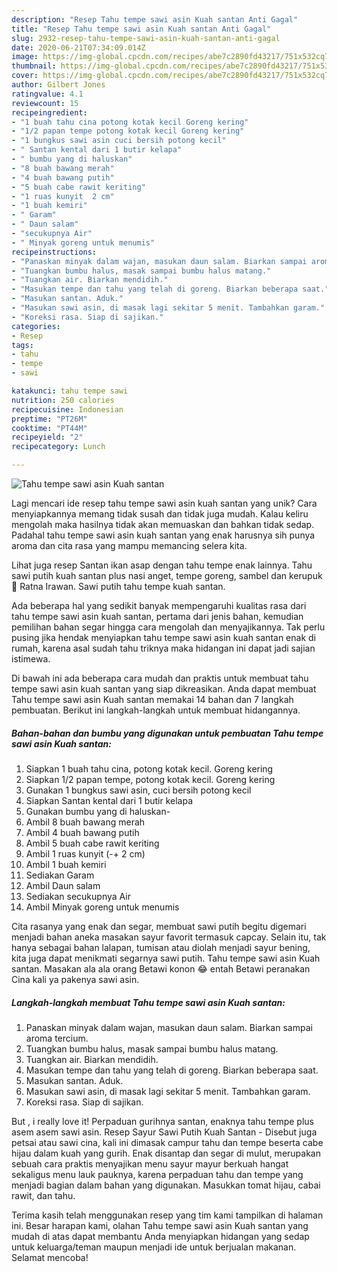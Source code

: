 ```yaml
---
description: "Resep Tahu tempe sawi asin Kuah santan Anti Gagal"
title: "Resep Tahu tempe sawi asin Kuah santan Anti Gagal"
slug: 2932-resep-tahu-tempe-sawi-asin-kuah-santan-anti-gagal
date: 2020-06-21T07:34:09.014Z
image: https://img-global.cpcdn.com/recipes/abe7c2890fd43217/751x532cq70/tahu-tempe-sawi-asin-kuah-santan-foto-resep-utama.jpg
thumbnail: https://img-global.cpcdn.com/recipes/abe7c2890fd43217/751x532cq70/tahu-tempe-sawi-asin-kuah-santan-foto-resep-utama.jpg
cover: https://img-global.cpcdn.com/recipes/abe7c2890fd43217/751x532cq70/tahu-tempe-sawi-asin-kuah-santan-foto-resep-utama.jpg
author: Gilbert Jones
ratingvalue: 4.1
reviewcount: 15
recipeingredient:
- "1 buah tahu cina potong kotak kecil Goreng kering"
- "1/2 papan tempe potong kotak kecil Goreng kering"
- "1 bungkus sawi asin cuci bersih potong kecil"
- " Santan kental dari 1 butir kelapa"
- " bumbu yang di haluskan"
- "8 buah bawang merah"
- "4 buah bawang putih"
- "5 buah cabe rawit keriting"
- "1 ruas kunyit  2 cm"
- "1 buah kemiri"
- " Garam"
- " Daun salam"
- "secukupnya Air"
- " Minyak goreng untuk menumis"
recipeinstructions:
- "Panaskan minyak dalam wajan, masukan daun salam. Biarkan sampai aroma tercium."
- "Tuangkan bumbu halus, masak sampai bumbu halus matang."
- "Tuangkan air. Biarkan mendidih."
- "Masukan tempe dan tahu yang telah di goreng. Biarkan beberapa saat."
- "Masukan santan. Aduk."
- "Masukan sawi asin, di masak lagi sekitar 5 menit. Tambahkan garam."
- "Koreksi rasa. Siap di sajikan."
categories:
- Resep
tags:
- tahu
- tempe
- sawi

katakunci: tahu tempe sawi 
nutrition: 250 calories
recipecuisine: Indonesian
preptime: "PT26M"
cooktime: "PT44M"
recipeyield: "2"
recipecategory: Lunch

---
```



![Tahu tempe sawi asin Kuah santan](https://img-global.cpcdn.com/recipes/abe7c2890fd43217/751x532cq70/tahu-tempe-sawi-asin-kuah-santan-foto-resep-utama.jpg)

Lagi mencari ide resep tahu tempe sawi asin kuah santan yang unik? Cara menyiapkannya memang tidak susah dan tidak juga mudah. Kalau keliru mengolah maka hasilnya tidak akan memuaskan dan bahkan tidak sedap. Padahal tahu tempe sawi asin kuah santan yang enak harusnya sih punya aroma dan cita rasa yang mampu memancing selera kita.

Lihat juga resep Santan ikan asap dengan tahu tempe enak lainnya. Tahu sawi putih kuah santan plus nasi anget, tempe goreng, sambel dan kerupuk 🤤 Ratna Irawan. Sawi putih tahu tempe kuah santan.

Ada beberapa hal yang sedikit banyak mempengaruhi kualitas rasa dari tahu tempe sawi asin kuah santan, pertama dari jenis bahan, kemudian pemilihan bahan segar hingga cara mengolah dan menyajikannya. Tak perlu pusing jika hendak menyiapkan tahu tempe sawi asin kuah santan enak di rumah, karena asal sudah tahu triknya maka hidangan ini dapat jadi sajian istimewa.


Di bawah ini ada beberapa cara mudah dan praktis untuk membuat tahu tempe sawi asin kuah santan yang siap dikreasikan. Anda dapat membuat Tahu tempe sawi asin Kuah santan memakai 14 bahan dan 7 langkah pembuatan. Berikut ini langkah-langkah untuk membuat hidangannya.

<!--inarticleads1-->

##### Bahan-bahan dan bumbu yang digunakan untuk pembuatan Tahu tempe sawi asin Kuah santan:

1. Siapkan 1 buah tahu cina, potong kotak kecil. Goreng kering
1. Siapkan 1/2 papan tempe, potong kotak kecil. Goreng kering
1. Gunakan 1 bungkus sawi asin, cuci bersih potong kecil
1. Siapkan  Santan kental dari 1 butir kelapa
1. Gunakan  bumbu yang di haluskan-
1. Ambil 8 buah bawang merah
1. Ambil 4 buah bawang putih
1. Ambil 5 buah cabe rawit keriting
1. Ambil 1 ruas kunyit (-+ 2 cm)
1. Ambil 1 buah kemiri
1. Sediakan  Garam
1. Ambil  Daun salam
1. Sediakan secukupnya Air
1. Ambil  Minyak goreng untuk menumis


Cita rasanya yang enak dan segar, membuat sawi putih begitu digemari menjadi bahan aneka masakan sayur favorit termasuk capcay. Selain itu, tak hanya sebagai bahan lalapan, tumisan atau diolah menjadi sayur bening, kita juga dapat menikmati segarnya sawi putih. Tahu tempe sawi asin Kuah santan. Masakan ala ala orang Betawi konon 😂 entah Betawi peranakan Cina kali ya pakenya sawi asin. 

<!--inarticleads2-->

##### Langkah-langkah membuat Tahu tempe sawi asin Kuah santan:

1. Panaskan minyak dalam wajan, masukan daun salam. Biarkan sampai aroma tercium.
1. Tuangkan bumbu halus, masak sampai bumbu halus matang.
1. Tuangkan air. Biarkan mendidih.
1. Masukan tempe dan tahu yang telah di goreng. Biarkan beberapa saat.
1. Masukan santan. Aduk.
1. Masukan sawi asin, di masak lagi sekitar 5 menit. Tambahkan garam.
1. Koreksi rasa. Siap di sajikan.


But , i really love it! Perpaduan gurihnya santan, enaknya tahu tempe plus asem asem sawi asin. Resep Sayur Sawi Putih Kuah Santan - Disebut juga petsai atau sawi cina, kali ini dimasak campur tahu dan tempe beserta cabe hijau dalam kuah yang gurih. Enak disantap dan segar di mulut, merupakan sebuah cara praktis menyajikan menu sayur mayur berkuah hangat sekaligus menu lauk pauknya, karena perpaduan tahu dan tempe yang menjadi bagian dalam bahan yang digunakan. Masukkan tomat hijau, cabai rawit, dan tahu. 

Terima kasih telah menggunakan resep yang tim kami tampilkan di halaman ini. Besar harapan kami, olahan Tahu tempe sawi asin Kuah santan yang mudah di atas dapat membantu Anda menyiapkan hidangan yang sedap untuk keluarga/teman maupun menjadi ide untuk berjualan makanan. Selamat mencoba!
